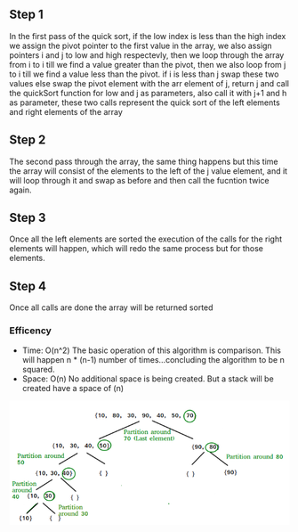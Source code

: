 ## Step 1
In the first pass of the quick sort, if the low index is less than the high index we assign the pivot pointer to the first value in the array, we also assign pointers i and j to low and high respectevly, then we loop through the array from i to i till we find a value greater than the pivot, then we also loop from j to i till we find a value less than the pivot. if i is less than j swap these two values else swap the pivot element with the arr element of j, return j and call the quickSort function for low and j as parameters, also call it with j+1 and h as parameter, these two calls represent the quick sort of the left elements and right elements of the array
## Step 2
The second pass through the array, the same thing happens but this time the array will consist of the elements to the left of the j value element, and it will loop through it and swap as before and then call the fucntion twice again.

## Step 3
Once all the left elements are sorted the execution of the calls for the right elements will happen, which will redo the same process but for those elements.

## Step 4
Once all calls are done the array will be returned sorted

### Efficency
 * Time: O(n^2)
    The basic operation of this algorithm is comparison. This will happen n * (n-1) number of times…concluding the algorithm to be n squared.
* Space: O(n)
    No additional space is being created. But a stack will be created have a space of (n)

![picture](cc27.png)